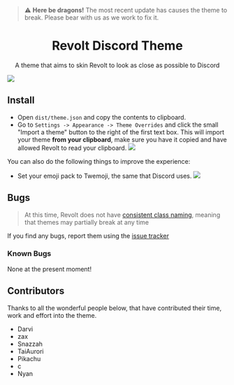 > ⚠️ **Here be dragons!**
> The most recent update has causes the theme to break. Please bear with us as we work to fix it.

<h1 align="center">Revolt Discord Theme</h1>
<p align="center">A theme that aims to skin Revolt to look as close as possible to Discord</p>

<img src="https://i.imgur.com/Mkv7dGL.png" align="center" />

## Install
- Open `dist/theme.json` and copy the contents to clipboard.
- Go to `Settings -> Appearance -> Theme Overrides` and click the small "Import a theme" button to the right of the first text box. This will import your theme **from your clipboard**, make sure you have it copied and have allowed Revolt to read your clipboard.
![](https://get.snaz.in/3ynWjJc.png)

You can also do the following things to improve the experience:
- Set your emoji pack to Twemoji, the same that Discord uses.
![](https://i.imgur.com/KzmS3w3.png)

## Bugs
> At this time, Revolt does not have [consistent class naming](https://github.com/revoltchat/revite/issues/149), meaning that themes may partially break at any time

If you find any bugs, report them using the [issue tracker](https://github.com/ThatTonybo/Revolt-Discord-Theme/issues)

### Known Bugs
None at the present moment!

## Contributors
Thanks to all the wonderful people below, that have contributed their time, work and effort into the theme.

- Darvi
- zax
- Snazzah
- TaiAurori
- Pikachu
- c
- Nyan
